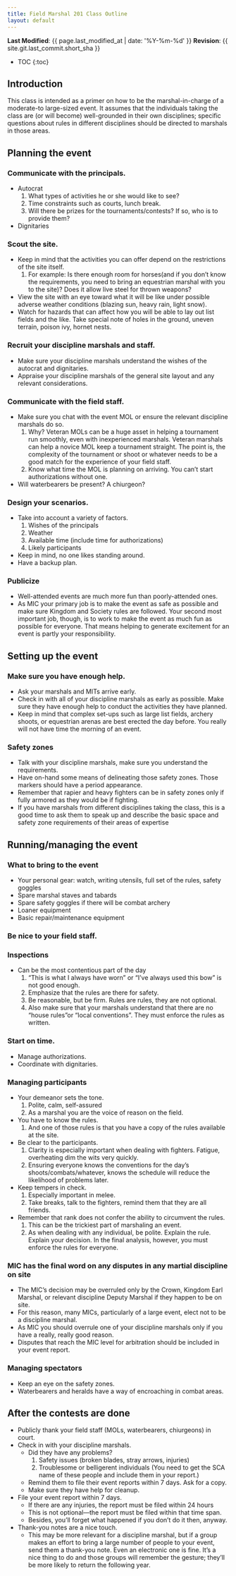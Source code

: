 ```yaml
---
title: Field Marshal 201 Class Outline
layout: default
---
```


**Last Modified**: {{ page.last_modified_at | date: '%Y-%m-%d' }}
**Revision**: {{ site.git.last_commit.short_sha }}

* TOC
{:toc}

## Introduction
This class is intended as a primer on how to be the marshal-in-charge of a moderate-to large-sized event. It assumes that the individuals taking the class are (or will become) well-grounded in their own disciplines; specific questions about rules in different disciplines should be directed to marshals in those areas.

## Planning the event
### Communicate with the principals.
* Autocrat
    1. What types of activities he or she would like to see?
    2. Time constraints such as courts, lunch break.
    3. Will there be prizes for the tournaments/contests? If so, who is to provide them?
* Dignitaries

### Scout the site.
* Keep in mind that the activities you can offer depend on the restrictions of the site itself.
    1. For example: Is there enough room for horses(and if you don’t know the requirements, you need to bring an equestrian marshal with you to the site)? Does it allow live steel for thrown weapons?
* View the site with an eye toward what it will be like under possible adverse weather conditions (blazing sun, heavy rain, light snow).
* Watch for hazards that can affect how you will be able to lay out list fields and the like. Take special note of holes in the ground, uneven terrain, poison ivy, hornet nests.

### Recruit your discipline marshals and staff.
* Make sure your discipline marshals understand the wishes of the autocrat and dignitaries.
* Appraise your discipline marshals of the general site layout and any relevant considerations.

### Communicate with the field staff.
* Make sure you chat with the event MOL or ensure the relevant discipline marshals do so.
    1. Why? Veteran MOLs can be a huge asset in helping a tournament run smoothly, even with inexperienced marshals. Veteran marshals can help a novice MOL keep a tournament straight. The point is, the complexity of the tournament or shoot or whatever needs to be a good match for the experience of your field staff.
    2. Know what time the MOL is planning on arriving. You can’t start authorizations without one.
* Will waterbearers be present? A chiurgeon?

### Design your scenarios.
* Take into account a variety of factors.
    1. Wishes of the principals
    2. Weather
    3. Available time (include time for authorizations)
    4. Likely participants
* Keep in mind, no one likes standing around.
* Have a backup plan.

### Publicize
* Well-attended events are much more fun than poorly-attended ones.
* As MIC your primary job is to make the event as safe as possible and make sure Kingdom and Society rules are followed. Your second most important job, though, is to work to make the event as much fun as possible for everyone. That means helping to generate excitement for an event is partly your responsibility.

## Setting up the event
### Make sure you have enough help.
* Ask your marshals and MITs arrive early.
* Check in with all of your discipline marshals as early as possible. Make sure they have enough help to conduct the activities they have planned.
* Keep in mind that complex set-ups such as large list fields, archery shoots, or equestrian arenas are best erected the day before. You really will not have time the morning of an event.

### Safety zones
* Talk with your discipline marshals, make sure you understand the requirements.
* Have on-hand some means of delineating those safety zones. Those markers should have a period appearance.
* Remember that rapier and heavy fighters can be in safety zones only if fully armored as they would be if fighting.
* If you have marshals from different disciplines taking the class, this is a good time to ask them to speak up and describe the basic space and safety zone requirements of their areas of expertise

## Running/managing the event
### What to bring to the event
* Your personal gear: watch, writing utensils, full set of the rules, safety goggles
* Spare marshal staves and tabards
* Spare safety goggles if there will be combat archery
* Loaner equipment
* Basic repair/maintenance equipment

### Be nice to your field staff.

### Inspections
* Can be the most contentious part of the day
    1. “This is what I always have worn” or “I’ve always used this bow” is not good enough.
    2. Emphasize that the rules are there for safety.
    3. Be reasonable, but be firm. Rules are rules, they are not optional.
    4. Also make sure that your marshals understand that there are no “house rules”or “local conventions”. They must enforce the rules as written.

### Start on time.
* Manage authorizations.
* Coordinate with dignitaries.

### Managing participants
* Your demeanor sets the tone.
    1. Polite, calm, self-assured
    2. As a marshal you are the voice of reason on the field.
* You have to know the rules.
    1. And one of those rules is that you have a copy of the rules available at the site.
* Be clear to the participants.
    1. Clarity is especially important when dealing with fighters. Fatigue, overheating dim the wits very quickly.
    2. Ensuring everyone knows the conventions for the day’s shoots/combats/whatever, knows the schedule will reduce the likelihood of problems later.
* Keep tempers in check.
    1. Especially important in melee.
    2. Take breaks, talk to the fighters, remind them that they are all friends.
* Remember that rank does not confer the ability to circumvent the rules.
    1. This can be the trickiest part of marshaling an event.
    2. As when dealing with any individual, be polite. Explain the rule. Explain your decision. In the final analysis, however, you must enforce the rules for everyone.

### MIC has the final word on any disputes in any martial discipline on site
* The MIC’s decision may be overruled only by the Crown, Kingdom Earl Marshal, or relevant discipline Deputy Marshal if they happen to be on site.
* For this reason, many MICs, particularly of a large event, elect not to be a discipline marshal.
* As MIC you should overrule one of your discipline marshals only if you have a really, really good reason.
* Disputes that reach the MIC level for arbitration should be included in your event report.

### Managing spectators
* Keep an eye on the safety zones.
* Waterbearers and heralds have a way of encroaching in combat areas.

## After the contests are done
* Publicly thank your field staff (MOLs, waterbearers, chiurgeons) in court.
* Check in with your discipline marshals.
    * Did they have any problems?
        1. Safety issues (broken blades, stray arrows, injuries)
        2. Troublesome or belligerent individuals (You need to get the SCA name of these people and include them in your report.)
    * Remind them to file their event reports within 7 days. Ask for a copy.
    * Make sure they have help for cleanup.
* File your event report within 7 days.
    * If there are any injuries, the report must be filed within 24 hours
    * This is not optional—the report must be filed within that time span.
    * Besides, you’ll forget what happened if you don’t do it then, anyway.
* Thank-you notes are a nice touch.
    * This may be more relevant for a discipline marshal, but if a group makes an effort to bring a large number of people to your event, send them a thank-you note. Even an electronic one is fine. It’s a nice thing to do and those groups will remember the gesture; they’ll be more likely to return the following year.
